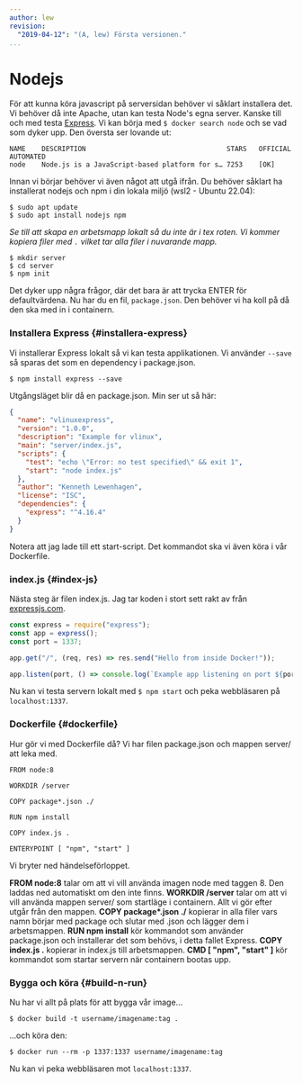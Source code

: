 ```yaml
---
author: lew
revision:
  "2019-04-12": "(A, lew) Första versionen."
...
```


# Nodejs

För att kunna köra javascript på serversidan behöver vi såklart installera det. Vi behöver då inte Apache, utan kan testa Node's egna server. Kanske till och med testa [Express](https://expressjs.com/). Vi kan börja med `$ docker search node` och se vad som dyker upp. Den översta ser lovande ut:

```
NAME    DESCRIPTION                                   STARS   OFFICIAL  AUTOMATED
node    Node.js is a JavaScript-based platform for s… 7253    [OK]
```

Innan vi börjar behöver vi även något att utgå ifrån. Du behöver såklart ha installerat nodejs och npm i din lokala miljö (wsl2 - Ubuntu 22.04):

```console
$ sudo apt update
$ sudo apt install nodejs npm
```

_Se till att skapa en arbetsmapp lokalt så du inte är i tex roten. Vi kommer kopiera filer med `.` vilket tar alla filer i nuvarande mapp._

```
$ mkdir server
$ cd server
$ npm init
```

Det dyker upp några frågor, där det bara är att trycka ENTER för defaultvärdena. Nu har du en fil, `package.json`. Den behöver vi ha koll på då den ska med in i containern.

### Installera Express {#installera-express}

Vi installerar Express lokalt så vi kan testa applikationen. Vi använder `--save` så sparas det som en dependency i package.json.

```
$ npm install express --save
```

Utgångsläget blir då en package.json. Min ser ut så här:

```json
{
  "name": "vlinuxexpress",
  "version": "1.0.0",
  "description": "Example for vlinux",
  "main": "server/index.js",
  "scripts": {
    "test": "echo \"Error: no test specified\" && exit 1",
    "start": "node index.js"
  },
  "author": "Kenneth Lewenhagen",
  "license": "ISC",
  "dependencies": {
    "express": "^4.16.4"
  }
}
```

Notera att jag lade till ett start-script. Det kommandot ska vi även köra i vår Dockerfile.

### index.js {#index-js}

Nästa steg är filen index.js. Jag tar koden i stort sett rakt av från [expressjs.com](https://expressjs.com/en/starter/hello-world.html).

```javascript
const express = require("express");
const app = express();
const port = 1337;

app.get("/", (req, res) => res.send("Hello from inside Docker!"));

app.listen(port, () => console.log(`Example app listening on port ${port}!`));
```

Nu kan vi testa servern lokalt med `$ npm start` och peka webbläsaren på `localhost:1337`.

### Dockerfile {#dockerfile}

Hur gör vi med Dockerfile då? Vi har filen package.json och mappen server/ att leka med.

```
FROM node:8

WORKDIR /server

COPY package*.json ./

RUN npm install

COPY index.js .

ENTERYPOINT [ "npm", "start" ]
```

Vi bryter ned händelseförloppet.

**FROM node:8** talar om att vi vill använda imagen node med taggen 8. Den laddas ned automatiskt om den inte finns.
**WORKDIR /server** talar om att vi vill använda mappen server/ som startläge i containern. Allt vi gör efter utgår från den mappen.
**COPY package\*.json ./** kopierar in alla filer vars namn börjar med package och slutar med .json och lägger dem i arbetsmappen.
**RUN npm install** kör kommandot som använder package.json och installerar det som behövs, i detta fallet Express.
**COPY index.js .** kopierar in index.js till arbetsmappen.
**CMD [ "npm", "start" ]** kör kommandot som startar servern när containern bootas upp.

### Bygga och köra {#build-n-run}

Nu har vi allt på plats för att bygga vår image...

`$ docker build -t username/imagename:tag .`

...och köra den:

`$ docker run --rm -p 1337:1337 username/imagename:tag`

Nu kan vi peka webbläsaren mot `localhost:1337`.
